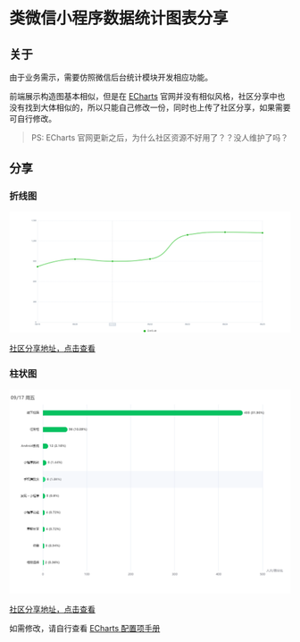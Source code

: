 # 类微信小程序数据统计图表分享

## 关于

由于业务需示，需要仿照微信后台统计模块开发相应功能。

前端展示构造图基本相似，但是在 [ECharts](https://echarts.apache.org/zh/index.html) 官网并没有相似风格，社区分享中也没有找到大体相似的，所以只能自己修改一份，同时也上传了社区分享，如果需要可自行修改。

> PS: ECharts 官网更新之后，为什么社区资源不好用了？？没人维护了吗？

## 分享

### 折线图

![](./images/echarts-likeness_wx/line_chart.png)

[社区分享地址，点击查看](https://www.makeapie.com/editor.html?c=xEpyKZC2rx)

### 柱状图

![](./images/echarts-likeness_wx/histogram.png)

[社区分享地址，点击查看](https://www.makeapie.com/editor.html?c=xhbQRMRslb)

如需修改，请自行查看 [ECharts 配置项手册](https://echarts.apache.org/zh/option.html#title)
